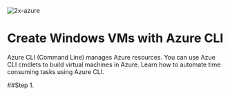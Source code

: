 ![2x-azure](https://user-images.githubusercontent.com/26561917/53273307-b1239d00-36c1-11e9-9e68-53270ccfb776.png)
# Create Windows VMs with Azure CLI
Azure CLI (Command Line) manages Azure resources. You can use Azue CLI cmdlets to build virtual machines in Azure. Learn how to automate time consuming tasks using Azure CLI.

##Step 1.
